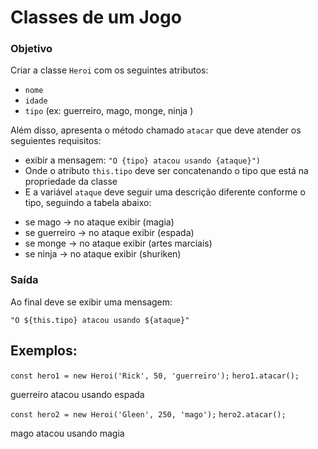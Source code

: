 # Classes de um Jogo

### Objetivo

Criar a classe  `Heroi` com os seguintes atributos:

- `nome`
- `idade`
- `tipo` (ex: guerreiro, mago, monge, ninja )

Além disso, apresenta o  método chamado `atacar` que deve atender os seguientes requisitos:

- exibir a mensagem: `"O {tipo} atacou usando {ataque}")`
- Onde o atributo `this.tipo` deve ser concatenando o tipo que está na propriedade da classe
- E a variável `ataque` deve seguir uma descrição diferente conforme o tipo, seguindo a tabela abaixo:

* se mago -> no ataque exibir (magia)
* se guerreiro -> no ataque exibir (espada)
* se monge -> no ataque exibir (artes marciais)
* se ninja -> no ataque exibir (shuriken)

### Saída

Ao final deve se exibir uma mensagem:

 `"O ${this.tipo} atacou usando ${ataque}"`
  
  ## Exemplos:

`const hero1 = new Heroi('Rick', 50, 'guerreiro');`
`hero1.atacar();`

guerreiro atacou usando espada

 `const hero2 = new Heroi('Gleen', 250, 'mago');`
`hero2.atacar();`

mago atacou usando magia

